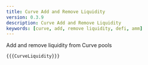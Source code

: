 ```yaml
---
title: Curve Add and Remove Liquidity
version: 0.3.9
description: Curve Add and Remove Liquidity
keywords: [curve, add, remove liquidity, defi, amm]
---
```


Add and remove liquidity from Curve pools

```vyper
{{{CurveLiquidity}}}
```

